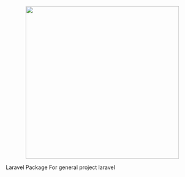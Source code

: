 <p align="center"><img src="https://www.primeskills.id/wp-content/uploads/2021/12/logo-primeskills-01.png" width="400"></p>

Laravel Package For general project laravel
